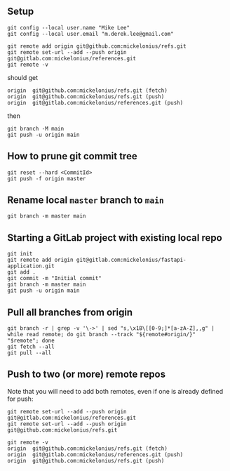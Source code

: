 ## Setup
```commandline
git config --local user.name "Mike Lee"
git config --local user.email "m.derek.lee@gmail.com"

git remote add origin git@github.com:mickelonius/refs.git
git remote set-url --add --push origin git@gitlab.com:mickelonius/references.git
git remote -v
```
should get
```
origin  git@github.com:mickelonius/refs.git (fetch)
origin  git@github.com:mickelonius/refs.git (push)
origin  git@gitlab.com:mickelonius/references.git (push)
```
then
```commandline
git branch -M main
git push -u origin main
```

## How to prune git commit tree
```commandline
git reset --hard <CommitId>
git push -f origin master
```

## Rename local `master` branch to `main`
```commandline
git branch -m master main
```

## Starting a GitLab project with existing local repo
```commandline
git init
git remote add origin git@gitlab.com:mickelonius/fastapi-application.git
git add .
git commit -m "Initial commit"
git branch -m master main
git push -u origin main
```

## Pull all branches from origin
```commandline
git branch -r | grep -v '\->' | sed "s,\x1B\[[0-9;]*[a-zA-Z],,g" | while read remote; do git branch --track "${remote#origin/}" "$remote"; done
git fetch --all
git pull --all
```

## Push to two (or more) remote repos
Note that you will need to add both remotes, even if one is already defined for push:
```commandline
git remote set-url --add --push origin git@gitlab.com:mickelonius/references.git
git remote set-url --add --push origin git@github.com:mickelonius/refs.git

git remote -v
origin  git@github.com:mickelonius/refs.git (fetch)
origin  git@gitlab.com:mickelonius/references.git (push)
origin  git@github.com:mickelonius/refs.git (push)
```